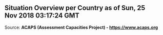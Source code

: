 ## Situation Overview per Country as of Sun, 25 Nov 2018 03:17:24 GMT

Source: **ACAPS (Assessment Capacities Project) - https://www.acaps.org**